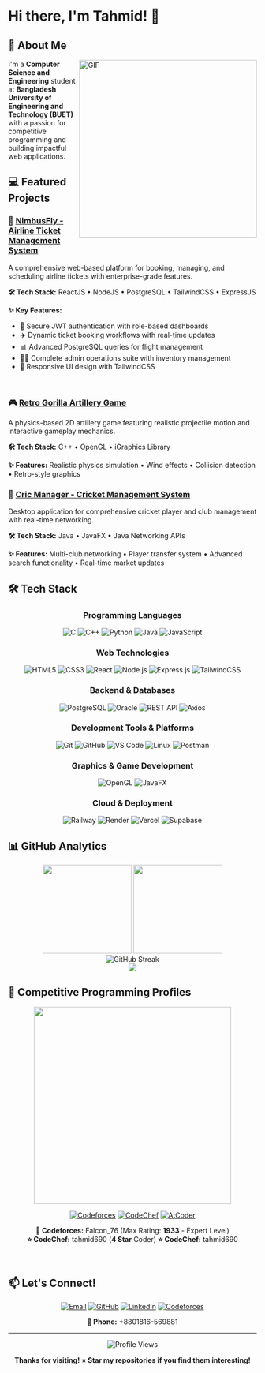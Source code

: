 # Hi there, I'm Tahmid! 👋


## 🚀 About Me

<img align="right" alt="GIF" src="https://user-images.githubusercontent.com/74038190/229223263-cf2e4b07-2615-4f87-9c38-e37600f8381a.gif" width="360px"/>

I'm a **Computer Science and Engineering** student at **Bangladesh University of Engineering and Technology (BUET)** with a passion for competitive programming and building impactful web applications.





## 💻 Featured Projects


### 🛫 [NimbusFly - Airline Ticket Management System](https://github.com/Tahmid690/NimbusFly)


A comprehensive web-based platform for booking, managing, and scheduling airline tickets with enterprise-grade features.

**🛠️ Tech Stack:** ReactJS • NodeJS • PostgreSQL • TailwindCSS • ExpressJS

**✨ Key Features:**
- 🔐 Secure JWT authentication with role-based dashboards
- ✈️ Dynamic ticket booking workflows with real-time updates
- 📊 Advanced PostgreSQL queries for flight management
- 👨‍💼 Complete admin operations suite with inventory management
- 🎨 Responsive UI design with TailwindCSS

<br clear="both" />

### 🎮 [Retro Gorilla Artillery Game](https://github.com/Tahmid690/artillery-game)

A physics-based 2D artillery game featuring realistic projectile motion and interactive gameplay mechanics.

**🛠️ Tech Stack:** C++ • OpenGL • iGraphics Library

**✨ Features:** Realistic physics simulation • Wind effects • Collision detection • Retro-style graphics

### 🏏 [Cric Manager - Cricket Management System](https://github.com/Tahmid690/cric-manager)

Desktop application for comprehensive cricket player and club management with real-time networking.

**🛠️ Tech Stack:** Java • JavaFX • Java Networking APIs

**✨ Features:** Multi-club networking • Player transfer system • Advanced search functionality • Real-time market updates

## 🛠️ Tech Stack

<div align="center">

### Programming Languages
![C](https://img.shields.io/badge/C-00599C?style=for-the-badge&logo=c&logoColor=white)
![C++](https://img.shields.io/badge/C++-00599C?style=for-the-badge&logo=c%2B%2B&logoColor=white)
![Python](https://img.shields.io/badge/Python-3776AB?style=for-the-badge&logo=python&logoColor=white)
![Java](https://img.shields.io/badge/Java-ED8B00?style=for-the-badge&logo=java&logoColor=white)
![JavaScript](https://img.shields.io/badge/JavaScript-F7DF1E?style=for-the-badge&logo=javascript&logoColor=black)

### Web Technologies
![HTML5](https://img.shields.io/badge/HTML5-E34F26?style=for-the-badge&logo=html5&logoColor=white)
![CSS3](https://img.shields.io/badge/CSS3-1572B6?style=for-the-badge&logo=css3&logoColor=white)
![React](https://img.shields.io/badge/React-20232A?style=for-the-badge&logo=react&logoColor=61DAFB)
![Node.js](https://img.shields.io/badge/Node.js-43853D?style=for-the-badge&logo=node.js&logoColor=white)
![Express.js](https://img.shields.io/badge/Express.js-404D59?style=for-the-badge)
![TailwindCSS](https://img.shields.io/badge/Tailwind_CSS-38B2AC?style=for-the-badge&logo=tailwind-css&logoColor=white)

### Backend & Databases
![PostgreSQL](https://img.shields.io/badge/PostgreSQL-316192?style=for-the-badge&logo=postgresql&logoColor=white)
![Oracle](https://img.shields.io/badge/Oracle-F80000?style=for-the-badge&logo=oracle&logoColor=white)
![REST API](https://img.shields.io/badge/REST_API-02569B?style=for-the-badge&logo=rest&logoColor=white)
![Axios](https://img.shields.io/badge/Axios-5A29E4?style=for-the-badge&logo=axios&logoColor=white)

### Development Tools & Platforms
![Git](https://img.shields.io/badge/GIT-E44C30?style=for-the-badge&logo=git&logoColor=white)
![GitHub](https://img.shields.io/badge/GitHub-100000?style=for-the-badge&logo=github&logoColor=white)
![VS Code](https://img.shields.io/badge/Visual_Studio_Code-0078D4?style=for-the-badge&logo=visual%20studio%20code&logoColor=white)
![Linux](https://img.shields.io/badge/Linux-FCC624?style=for-the-badge&logo=linux&logoColor=black)
![Postman](https://img.shields.io/badge/Postman-FF6C37?style=for-the-badge&logo=postman&logoColor=white)

### Graphics & Game Development
![OpenGL](https://img.shields.io/badge/OpenGL-FFFFFF?style=for-the-badge&logo=opengl)
![JavaFX](https://img.shields.io/badge/JavaFX-ED8B00?style=for-the-badge&logo=java&logoColor=white)

### Cloud & Deployment
![Railway](https://img.shields.io/badge/Railway-131415?style=for-the-badge&logo=railway&logoColor=white)
![Render](https://img.shields.io/badge/Render-46E3B7?style=for-the-badge&logo=render&logoColor=white)
![Vercel](https://img.shields.io/badge/Vercel-000000?style=for-the-badge&logo=vercel&logoColor=white)
![Supabase](https://img.shields.io/badge/Supabase-181818?style=for-the-badge&logo=supabase&logoColor=white)


</div>

## 📊 GitHub Analytics


<div align="center">
  
  <img height="180em" src="https://github-readme-stats.vercel.app/api?username=Tahmid690&show_icons=true&theme=tokyonight&include_all_commits=true&count_private=true&border_radius=10"/>
  <img height="180em" src="https://github-readme-stats.vercel.app/api/top-langs/?username=Tahmid690&layout=compact&langs_count=8&theme=tokyonight&border_radius=10"/>
  
</div>

<div align="center">
  
  <img src="https://github-readme-streak-stats.herokuapp.com/?user=Tahmid690&theme=tokyonight&border_radius=10" alt="GitHub Streak" />
  
</div>

<div align="center">
  
  <img src="https://github-readme-activity-graph.vercel.app/graph?username=Tahmid690&theme=tokyo-night&bg_color=1a1b27&color=58a6ff&line=58a6ff&point=58a6ff&area=true&hide_border=false&border_radius=10" />
  
</div>

## 🎯 Competitive Programming Profiles

<div align="center">

<img src="https://user-images.githubusercontent.com/74038190/212284158-e840e285-664b-44d7-b79b-e264b5e54825.gif" width="400">

[![Codeforces](https://img.shields.io/badge/Codeforces-445f9d?style=for-the-badge&logo=Codeforces&logoColor=white)](https://codeforces.com/profile/Falcon_76)
[![CodeChef](https://img.shields.io/badge/CodeChef-%23964B00.svg?style=for-the-badge&logo=CodeChef&logoColor=white)](https://www.codechef.com/users/tahmid690)
[![AtCoder](https://img.shields.io/badge/AtCoder-000000?style=for-the-badge&logo=atcoder&logoColor=white)](https://atcoder.jp/users/Tahmid690)

**🏅 Codeforces:** Falcon_76 (Max Rating: **1933** - Expert Level)  
**⭐ CodeChef:** tahmid690 (**4 Star** Coder)
**⭐ CodeChef:** tahmid690 


</div>



<br clear="both" />




## 📫 Let's Connect!

<div align="center">


[![Email](https://img.shields.io/badge/Email-D14836?style=for-the-badge&logo=gmail&logoColor=white)](mailto:tahmidhossain690@gmail.com)
[![GitHub](https://img.shields.io/badge/GitHub-100000?style=for-the-badge&logo=github&logoColor=white)](https://github.com/Tahmid690)
[![LinkedIn](https://img.shields.io/badge/LinkedIn-0077B5?style=for-the-badge&logo=linkedin&logoColor=white)](https://www.linkedin.com/in/md-tahmid-hossain-a7a497282/)
[![Codeforces](https://img.shields.io/badge/Codeforces-445f9d?style=for-the-badge&logo=Codeforces&logoColor=white)](https://codeforces.com/profile/Falcon_76)

**📱 Phone:** +8801816-569881

</div>

---

<div align="center">
  
  
  ![Profile Views](https://komarev.com/ghpvc/?username=Tahmid690&color=58a6ff&style=for-the-badge&label=Profile+Views)
  
  **Thanks for visiting! ⭐ Star my repositories if you find them interesting!**
  
</div>
